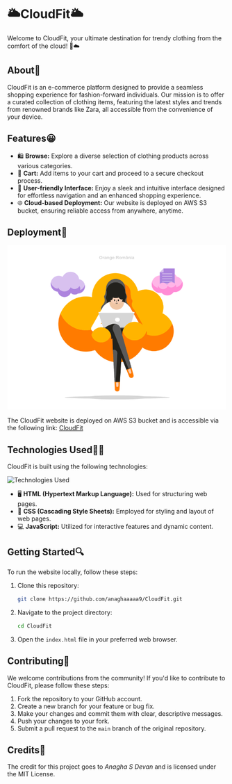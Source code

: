 #                                                  🌥️CloudFit🌥️

Welcome to CloudFit, your ultimate destination for trendy clothing from the comfort of the cloud! 👗☁️

## About🚀

CloudFit is an e-commerce platform designed to provide a seamless shopping experience for fashion-forward individuals. Our mission is to offer a curated collection of clothing items, featuring the latest styles and trends from renowned brands like Zara, all accessible from the convenience of your device.

## Features😀

- 🛍️ **Browse:** Explore a diverse selection of clothing products across various categories.
- 🛒 **Cart:** Add items to your cart and proceed to a secure checkout process.
- 🎨 **User-friendly Interface:** Enjoy a sleek and intuitive interface designed for effortless navigation and an enhanced shopping experience.
- 🌐 **Cloud-based Deployment:** Our website is deployed on AWS S3 bucket, ensuring reliable access from anywhere, anytime.

## Deployment🏃
![CloudFit](cloud.gif)

The CloudFit website is deployed on AWS S3 bucket and is accessible via the following link:
[CloudFit](https://anagha-website.s3.ap-south-1.amazonaws.com/website.html/index.html)

## Technologies Used👩‍💻

CloudFit is built using the following technologies:

<img src="https://github.com/anaghaaaaa9/CloudFit/assets/141913440/e683e8cb-73ad-4666-a814-dec6541f8470" alt="Technologies Used" width="200">

- 🖥️ **HTML (Hypertext Markup Language):** Used for structuring web pages.
- 🎨 **CSS (Cascading Style Sheets):** Employed for styling and layout of web pages.
- 💻 **JavaScript:** Utilized for interactive features and dynamic content.

## Getting Started🔍

To run the website locally, follow these steps:

1. Clone this repository:

    ```bash
    git clone https://github.com/anaghaaaaa9/CloudFit.git

    ```

2. Navigate to the project directory:

    ```bash
    cd CloudFit
    ```

3. Open the `index.html` file in your preferred web browser.

## Contributing💪

We welcome contributions from the community! If you'd like to contribute to CloudFit, please follow these steps:

1. Fork the repository to your GitHub account.
2. Create a new branch for your feature or bug fix.
3. Make your changes and commit them with clear, descriptive messages.
4. Push your changes to your fork.
5. Submit a pull request to the `main` branch of the original repository.

## Credits🪪

The credit for this project goes to *Anagha S Devan* and is licensed under the MIT License. 
